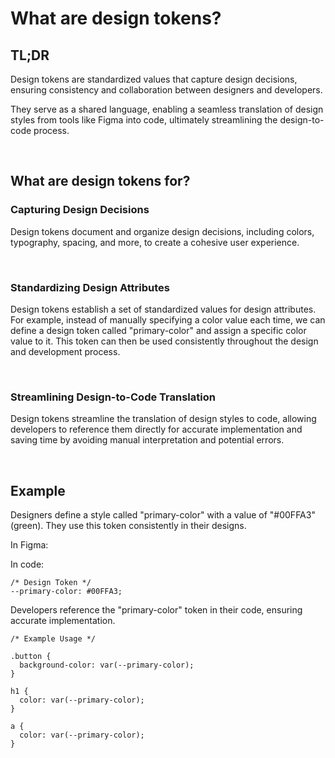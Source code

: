 # What are design tokens?

## TL;DR
Design tokens are standardized values that capture design decisions, ensuring consistency and collaboration between designers and developers. 
<br>

They serve as a shared language, enabling a seamless translation of design styles from tools like Figma into code, ultimately streamlining the design-to-code process.

<br>

## What are design tokens for?

### Capturing Design Decisions
Design tokens document and organize design decisions, including colors, typography, spacing, and more, to create a cohesive user experience.

<br>

### Standardizing Design Attributes
Design tokens establish a set of standardized values for design attributes. For example, instead of manually specifying a color value each time, we can define a design token called "primary-color" and assign a specific color value to it. This token can then be used consistently throughout the design and development process.

<br>

### Streamlining Design-to-Code Translation
Design tokens streamline the translation of design styles to code, allowing developers to reference them directly for accurate implementation and saving time by avoiding manual interpretation and potential errors.

<br>

## Example
Designers define a style called "primary-color" with a value of "#00FFA3" (green). They use this token consistently in their designs.

In Figma:

In code:

```
/* Design Token */
--primary-color: #00FFA3;
```

Developers reference the "primary-color" token in their code, ensuring accurate implementation.

```
/* Example Usage */

.button {
  background-color: var(--primary-color);
}

h1 {
  color: var(--primary-color);
}

a {
  color: var(--primary-color);
}
```
